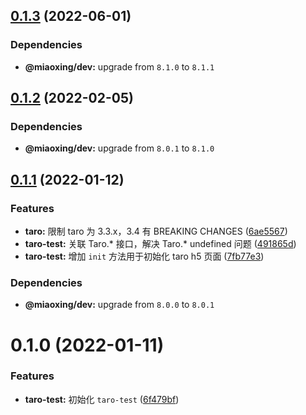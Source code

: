 ## [0.1.3](https://github.com/miaoxing/taro-test/compare/v0.1.2...v0.1.3) (2022-06-01)





### Dependencies

* **@miaoxing/dev:** upgrade from `8.1.0` to `8.1.1`

## [0.1.2](https://github.com/miaoxing/taro-test/compare/v0.1.1...v0.1.2) (2022-02-05)





### Dependencies

* **@miaoxing/dev:** upgrade from `8.0.1` to `8.1.0`

## [0.1.1](https://github.com/miaoxing/taro-test/compare/v0.1.0...v0.1.1) (2022-01-12)


### Features

* **taro:** 限制 taro 为 3.3.x，3.4 有 BREAKING CHANGES ([6ae5567](https://github.com/miaoxing/taro-test/commit/6ae55679a2342bb60584f77477ff460215b43839))
* **taro-test:** 关联 Taro.* 接口，解决 Taro.* undefined 问题 ([491865d](https://github.com/miaoxing/taro-test/commit/491865d9c056f67385e0b8ac7e49df1c1b946b21))
* **taro-test:** 增加 `init` 方法用于初始化 taro h5 页面 ([7fb77e3](https://github.com/miaoxing/taro-test/commit/7fb77e3973db34740707a951c2362d38c444120c))





### Dependencies

* **@miaoxing/dev:** upgrade from `8.0.0` to `8.0.1`

# 0.1.0 (2022-01-11)


### Features

* **taro-test:** 初始化 `taro-test` ([6f479bf](https://github.com/miaoxing/taro-test/commit/6f479bfda6f926cb9fc0ec8dcbb2af874a26f303))

